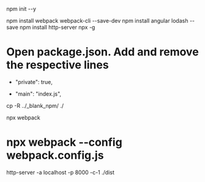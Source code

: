 npm init --y

npm install webpack webpack-cli --save-dev
npm install angular lodash --save
npm install http-server npx -g

# Open package.json. Add and remove the respective lines
+   "private": true,
-   "main": "index.js",

cp -R ../_blank_npm/ ./

npx webpack

# npx webpack --config webpack.config.js

http-server -a localhost -p 8000 -c-1 ./dist
